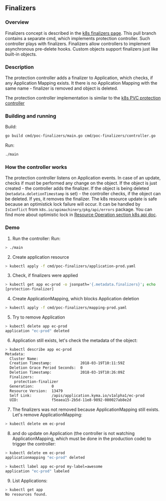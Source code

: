 ## Finalizers

### Overview

Finalizers concept is described in the [k8s finalizers page](https://kubernetes.io/docs/tasks/access-kubernetes-api/extend-api-custom-resource-definitions/#finalizers). This pull branch contains a separate cmd, which implements protection controller. Such controller plays with finalizers.
Finalizers allow controllers to implement asynchronous pre-delete hooks. Custom objects support finalizers just like built-in objects.

### Description

The protection controller adds a finalizer to Application, which checks, if any Application Mapping exists. It there is no Application Mapping with the same name - finalizer is removed and object is deleted.

The protection controller implementation is similar to the [k8s PVC protection controller](https://github.com/kubernetes/kubernetes/blob/f4472b1a92877ed4b1576e7e44496b0de7a8efe2/pkg/controller/volume/pvcprotection/pvc_protection_controller.go)

### Building and running

Build:
```bash
go build cmd/poc-finalizers/main.go cmd/poc-finalizers/controller.go
```

Run:
```bash
./main
```

### How the controller works

The protection controller listens on Application events. In case of an update, checks if must be performed any change on the object. If the object is just created - the controller adds the finalizer. If the object is being deleted (`metadata.deletionTimestamp` is set) - the controller checks, if the object can be deleted. If yes, it removes the finalizer. The k8s resource update is safe because an optimistick lock failure will occur. It can be handled by `IsConflict` from `k8s.io/apimachinery/pkg/api/errors` package. You can find more about optimistic lock in [Resource Operation section k8s api doc](https://kubernetes.io/docs/reference/generated/kubernetes-api/v1.21/#resource-operations). 

### Demo

1. Run the controller:
Run:
```bash
> ./main
```

2. Create application resource
```bash
> kubectl apply -f cmd/poc-finalizers/application-prod.yaml
```

3. Check, if finalizers were applied
```bash
> kubectl get app ec-prod -o jsonpath='{.metadata.finalizers}'; echo
[protection-finalizer]
```

4. Create ApplicationMapping, which blocks Application deletion
```bash
> kubectl apply -f cmd/poc-finalizers/mapping-prod.yaml
```

5. Try to remove Application
```bash
> kubectl delete app ec-prod
application "ec-prod" deleted
```

6. Application still exists, let's check the metadata of the object:
```bash
> kubectl describe app ec-prod
Metadata:
  Cluster Name:                   
  Creation Timestamp:             2018-03-19T10:11:59Z
  Deletion Grace Period Seconds:  0
  Deletion Timestamp:             2018-03-19T10:26:09Z
  Finalizers:
    protection-finalizer
  Generation:        0
  Resource Version:  13479
  Self Link:         /apis/application.kyma.io/v1alpha1/ec-prod
  UID:               f5eaea15-2b5d-11e8-9892-080027ab8e2d
```

7. The finalizers was not removed because ApplicationMapping still exists. Let's remove ApplicationMapping:
```bash
> kubectl delete em ec-prod
```

8. and do update on Application (the controller is not watching ApplicationMapping, which must be done in the production code) to trigger the controller:
```bash
> kubectl delete em ec-prod
applicationmapping "ec-prod" deleted

> kubectl label app ec-prod my-label=awesome
application "ec-prod" labeled
```

9. List Applications:
```bash
> kubectl get app
No resources found.
```
